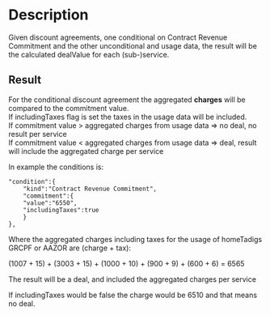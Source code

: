 # Description

Given discount agreements, one conditional on Contract Revenue Commitment and the other unconditional and usage data, the result will be the calculated dealValue for each (sub-)service.

## Result

For the conditional discount agreement the aggregated <b>charges</b> will be compared to the commitment value.  
If includingTaxes flag is set the taxes in the usage data will be included.  
If commitment value > aggregated charges from usage data => no deal, no result per service  
If commitment value < aggregated charges from usage data => deal, result will include the aggregated charge per service  

In example the conditions is:
```
"condition":{
    "kind":"Contract Revenue Commitment",
    "commitment":{
    "value":"6550",
    "includingTaxes":true
    }
},
```   

Where the aggregated charges including taxes for the usage of homeTadigs GRCPF or AAZOR are (charge + tax):  

(1007 + 15) + (3003 + 15) + (1000 + 10) + (900 + 9) + (600 + 6) = 6565

The result will be a deal, and included the aggregated charges per service

If includingTaxes would be false the charge would be 6510 and that means no deal.
